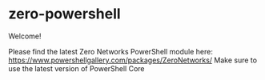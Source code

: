 # zero-powershell

Welcome! 

Please find the latest Zero Networks PowerShell module here: https://www.powershellgallery.com/packages/ZeroNetworks/
Make sure to use the latest version of PowerShell Core
